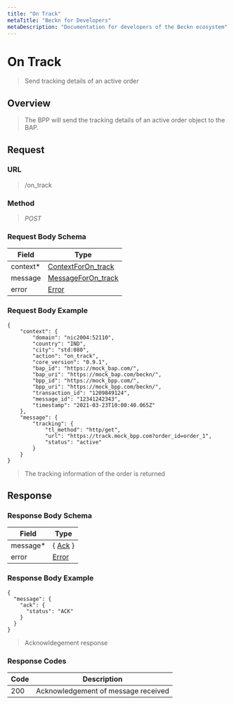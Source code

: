 ```yaml
---
title: "On Track"
metaTitle: "Beckn for Developers"
metaDescription: "Documentation for developers of the Beckn ecosystem"
---
```


On Track
===================

>   Send tracking details of an active order

Overview
--------

>   The BPP will send the tracking details of an active order object to the BAP.

Request
-------

### URL

>   /on_track

### Method

>  *POST*

### Request Body Schema

|**Field**|**Type**|
|---------|--------|
|context*|[ContextForOn_track](/Core/01_Transaction%20Layer%20Specification/Latest/Schema%20Reference/contextforon_track)|
|message| [MessageForOn_track](/Core/01_Transaction%20Layer%20Specification/Latest/Schema%20Reference/messageforon_track) |
|error| [Error](/Core/01_Transaction%20Layer%20Specification/Latest/Schema%20Reference/error) |

### Request Body Example

```
{
    "context": {
        "domain": "nic2004:52110",
        "country": "IND",
        "city": "std:080",
        "action": "on_track",
        "core_version": "0.9.1",
        "bap_id": "https://mock_bap.com/",
        "bap_uri": "https://mock_bap.com/beckn/",
        "bpp_id": "https://mock_bpp.com/",
        "bpp_uri": "https://mock_bpp.com/beckn/",
        "transaction_id": "1209849124",
        "message_id": "12341242343",
        "timestamp": "2021-03-23T10:00:40.065Z"
    },
    "message": {
        "tracking": {
            "tl_method": "http/get",
            "url": "https://track.mock_bpp.com?order_id=order_1",
            "status": "active"
        }
    }
}
```

>   The tracking information of the order is returned

Response
--------

### Response Body Schema

|**Field**|**Type**|
|---------|--------|
|message*|{ [Ack](/Core/01_Transaction%20Layer%20Specification/Latest/Schema%20Reference/ack) }|
|error| [Error](/Core/01_Transaction%20Layer%20Specification/Latest/Schema%20Reference/error) |

### Response Body Example

```
{
  "message": {
    "ack": {
      "status": "ACK"
    }
  }
}
```

> Acknowldegement response

### Response Codes

| **Code**       | **Description** |
|----------------|-----------------|
| 200 | Acknowledgement of message received   |